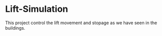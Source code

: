 # Lift-Simulation
This project control the lift movement and stopage as we have seen in the buildings.
